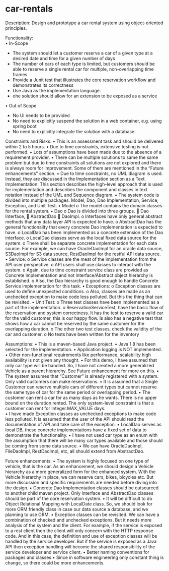 # car-rentals

Description:
Design and prototype a car rental system using object-oriented principles.

Functionality:<br />
•	In-Scope
<ul>
<li>The system should let a customer reserve a car of a given type at a desired date and time for a given number of days</li>
<li>The number of cars of each type is limited, but customers should be able to reserve a single rental car for multiple, non-overlapping time frames</li>
<li>Provide a Junit test that illustrates the core reservation workflow and demonstrates its correctness</li>
<li>Use Java as the implementation language.</li>
<li>ohe solution should allow for an extension to be exposed as a service</li>
</ul>
•	Out of Scope
<ul>
<li>No UI needs to be provided</li>
<li>No need to explicitly suspend the solution in a web container, e.g. using spring boot</li>
<li>No need to explicitly integrate the solution with a database.</li>
</ul>
Constraints and Risks:
  •	This is an assessment task and should be delivered within 2 to 5 hours.
  •	Due to time constraints, extensive testing is not performed.
  •	Lots of assumptions have been made due to the absence of a requirement provider.
  •	There can be multiple solutions to same the same problem but due to time constraints all solutions are not explored and there is always room for improvement. Some of them are mentioned in the “Future enhancements” section.
  •	Due to time constraints, no UML diagram is used. Instead, they are discussed in the Implementation section as a Text.
Implementation:
This section describes the high-level approach that is used for implementation and describes the component and classes in text notation instead of the UML and Sequence diagram.
•	The system code is divided into multiple packages. Model, Dao, Dao Implementation, Service, Exception, and Unit Test.
•	Model 
o	The model contains the domain classes for the rental system.
•	Dao
o	Dao is divided into three groups. 
	Dao Interface, 
	AbstractDao 
	DaoImpl. 
o	Interfaces have only general abstract methods that any data layer API is expected to have.
o	AbstractDao has the general functionality that every concrete Dao implementation is expected to have. 
o	LocalDao has been implemented as a concrete extension of the Dao interface. 
o	LocalDao classes serve as the local fixed data source for the system. 
o	There shall be separate concrete implementation for each data source. For example, we can have OracleDaoImpl for an oracle data source, S3DaoImpl for S3 data source, RestDaoImpl for the restful API data source.
•	Service:
o	Service classes are the meat of the implementation from the API user perspective. 
o	API users shall use classes to interact with the system. 
o	Again, due to time constraint service class are provided as Concrete implementation and not Interface/Abstract object hierarchy is established. 
o	Also, the Dao hierarchy is good enough to handle Concrete Service implementation for this task.
•	Exceptions:
o	Exception classes are used to define unexpected conditions.
o	Also, classes are made as an unchecked exception to make code less polluted. But this the thing that can be revisited.
•	Unit Test:
o	Three test classes have been implemented as a part of the implementation.
o	ReservationServiceTest, have the basic flow of the reservation and system correctness. It has the test to reserve a valid car for the valid customer, this is our happy flow. Is also has a negative test that shows how a car cannot be reserved by the same customer for the overlapping duration.
o	The other two test classes, check the validity of the car and customer.
o	No tests have been written for the inventory
 
Assumptions:
•	This is a maven-based Java project.
•	Java 1.8 has been selected for the implementation.
•	Application logging is NOT implemented.
•	Other non-functional requirements like performance, scalability high availability is not given any thought.
•	For this demo, I have assumed that only car type will be handled. So, I have not created a more generalized Vehicle as a parent hierarchy. See Future enhancement for more on this.
•	The system assumes that “Customer” is already registered with a system. Only valid customers can make reservations. 
•	It is assumed that a Single Customer can reserve multiple cars of different types but cannot reserve the same type of car for the same period or overlapping period.
•	The customer can rent a car for as many days as he wants. There is no upper bound on the duration rented. The only system-level constraint is that a customer can rent for Integer.MAX_VALUE days.	
•	I have made Exception classes as unchecked exceptions to make code less polluted. It is assumed that the user of the API should read the documentation of API and take care of the exception.
•	 LocalDao serves as local DB, these concrete implementations have a fixed set of data to demonstrate the functionality.
•	I have not used car type as an enum with the assumption that there will be many car types available and those should be coming from some data source.
•	We can have OracleDaoImpl, FileDaoImpl, RestDaoImpl, etc, all should extend from AbstractDao.

Future enhancements:
•	The system is highly focused on one type of vehicle, that is the car. As an enhancement, we should design a Vehicle hierarchy as a more generalized form for the enhanced system. With the Vehicle hierarchy in place, we can reserve cars, bikes, bicycles etc. But more discussion and specific requirements are needed before diving into the design.
•	Concrete Dao Implementation classes should be outsourced to another child maven project. Only Interface and AbstractDao classes should be part of the core reservation system. 
•	It will be difficult to do Object Relational Mapping with LocalDate class. So, we should look for more ORM friendly class in case our data source a database, and we planning to use ORM.
•	Exception classes can be revisited. We can have a combination of checked and unchecked exceptions. But it needs more analysis of the system and the client. For example, if the service is exposed to a rest client then the client will only concern with the HTTP response code. And in this case, the definition and use of exception classes will be handled by the service developer. But if the service is exposed as a Java API then exception handling will become the shared responsibility of the service developer and service client.
•	Better naming conventions for packages and classes
•	Since in software engineering only constant thing is change, so there could be more enhancements.
